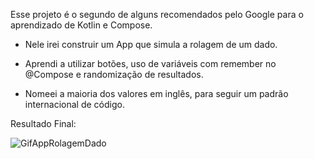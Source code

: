 Esse projeto é o segundo de alguns recomendados pelo Google para o aprendizado de Kotlin e Compose.

- Nele irei construir um App que simula a rolagem de um dado.

- Aprendi a utilizar botões, uso de variáveis com remember no @Compose e randomização de resultados.

- Nomeei a maioria dos valores em inglês, para seguir um padrão internacional de código.

Resultado Final:

![GifAppRolagemDado](https://github.com/Joa0DeL1ma/App_Rolagem_de_Dados/assets/161715327/eea8386b-cc7a-4793-97ea-a3474de2fd53)
